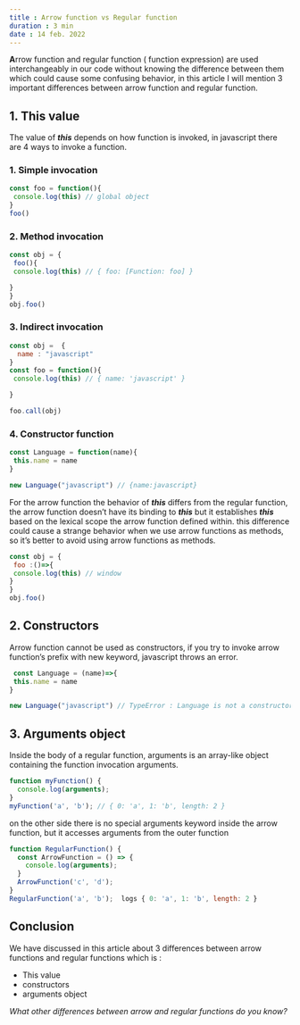 ```yaml
---
title : Arrow function vs Regular function 
duration : 3 min
date : 14 feb. 2022
---
```

**A**rrow function and regular function ( function expression) are used interchangeably in our code without knowing the difference between them which could cause some confusing behavior, in this article I will mention 3 important differences between arrow function and regular function.

## 1. This value

The value of ***this*** depends on how function is invoked, in javascript there are 4 ways to invoke a function.

### 1. Simple invocation


 ```javascript
 const foo = function(){
  console.log(this) // global object
}  
foo()  
```

### 2. Method invocation
 

```javascript
const obj = {
 foo(){
 console.log(this) // { foo: [Function: foo] }

}
}
obj.foo()
 ``` 

### 3. Indirect invocation


```javascript
const obj =  {
  name : "javascript"
}
const foo = function(){
 console.log(this) // { name: 'javascript' }

}

foo.call(obj)
```

### 4. Constructor function

```javascript
const Language = function(name){
 this.name = name
}

new Language("javascript") // {name:javascript}
```

For the arrow function the behavior of ***this*** differs from the regular function, the arrow function doesn’t have its binding to ***this*** but it establishes ***this*** based on the lexical scope the arrow function defined within. this difference could cause a strange behavior when we use arrow functions as methods, so it’s better to avoid using arrow functions as methods.

```javascript
const obj = {
 foo :()=>{
 console.log(this) // window
}
}
obj.foo()
```

## 2. Constructors


Arrow function cannot be used as constructors, if you try to invoke arrow function’s prefix with new keyword, javascript throws an error.
```javascript
 const Language = (name)=>{
 this.name = name
}

new Language("javascript") // TypeError : Language is not a constructor
```

## 3. Arguments object


Inside the body of a regular function, arguments is an array-like object containing the function invocation arguments.
```javascript
function myFunction() {
  console.log(arguments);
}
myFunction('a', 'b'); // { 0: 'a', 1: 'b', length: 2 }
```
on the other side there is no special arguments keyword inside the arrow function, but it accesses arguments from the outer function 
```javascript
function RegularFunction() {
  const ArrowFunction = () => {
    console.log(arguments);
  }
  ArrowFunction('c', 'd');
}
RegularFunction('a', 'b');  logs { 0: 'a', 1: 'b', length: 2 }
```



## Conclusion 


We have discussed in this article about 3  differences between arrow functions and regular functions which is : 
- This value
- constructors
- arguments object

*What other differences between arrow and regular functions do you know?*


